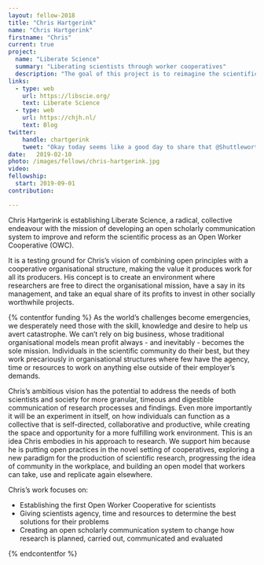 ```yaml
---
layout: fellow-2018
title: "Chris Hartgerink"
name: "Chris Hartgerink"
firstname: "Chris"
current: true
project:
  name: "Liberate Science"
  summary: "Liberating scientists through worker cooperatives"
  description: "The goal of this project is to reimagine the scientific workplace while building a system to improve scientific practice"
links:
  - type: web
    url: https://libscie.org/
    text: Liberate Science
  - type: web
    url: https://chjh.nl/
    text: Blog
twitter:
    handle: chartgerink
    tweet: "Okay today seems like a good day to share that @ShuttleworthFdn has awarded me a fellowship to build a radical alternative scholarly communication with @libscie and make it a worker cooperative so it wont be coopted by VC or other moralless profit maximizing comps &#129299;"
date:   2019-02-10
photo: /images/fellows/chris-hartgerink.jpg
video:
fellowship:
  start: 2019-09-01
contribution:

---
```

Chris Hartgerink is establishing Liberate Science, a radical, collective endeavour with the mission of developing an open scholarly communication system to improve and reform the scientific process as an Open Worker Cooperative (OWC). 

It is a testing ground for Chris’s vision of combining open principles with a cooperative organisational structure, making the value it produces work for all its producers. His concept is to create an environment where researchers are free to direct the organisational mission, have a say in its management, and take an equal share of its profits to invest in other socially worthwhile projects. 

{% contentfor funding %}
As the world’s challenges become emergencies, we desperately need those with the skill, knowledge and desire to help us avert catastrophe. We can’t rely on big business, whose traditional organisational models mean profit always - and inevitably - becomes the sole mission. Individuals in the scientific community do their best, but they work precariously in organisational structures where few have the agency, time or resources to work on anything else outside of their employer’s demands. 

Chris’s ambitious vision has the potential to address the needs of both scientists and society for more granular, timeous and digestible communication of research processes and findings. Even more importantly it will be an experiment in itself, on how individuals can function as a collective that is self-directed, collaborative and productive, while creating the space and opportunity for a more fulfilling work environment. This is an idea Chris embodies in his approach to research. We support him because he is putting open practices in the novel setting of cooperatives, exploring a new paradigm for the production of scientific research, progressing the idea of community in the workplace, and building an open model that workers can take, use and replicate again elsewhere. 

Chris’s work focuses on: 

- Establishing the first Open Worker Cooperative for scientists
- Giving scientists agency, time and resources to determine the best solutions for their problems
- Creating an open scholarly communication system to change how research is planned, carried out, communicated and evaluated

{% endcontentfor %}
